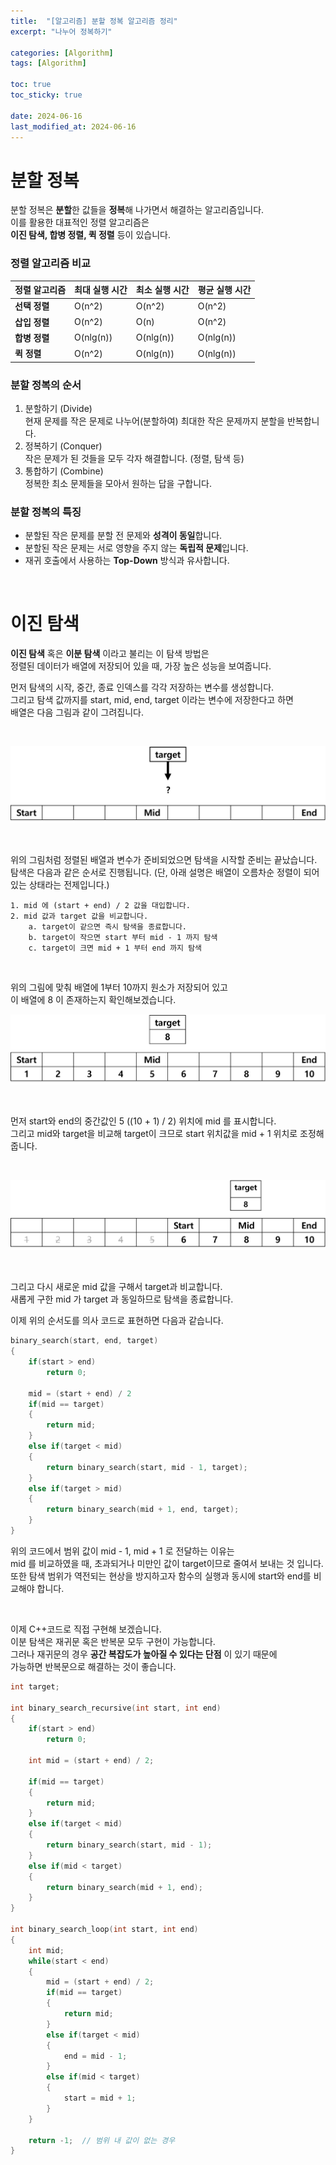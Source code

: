 ```yaml
---
title:  "[알고리즘] 분할 정복 알고리즘 정리"
excerpt: "나누어 정복하기"

categories: [Algorithm]
tags: [Algorithm]

toc: true
toc_sticky: true
 
date: 2024-06-16
last_modified_at: 2024-06-16
---
```


# 분할 정복

분할 정복은 **분할**한 값들을 **정복**해 나가면서 해결하는 알고리즘입니다.  
이를 활용한 대표적인 정렬 알고리즘은  
**이진 탐색, 합병 정렬, 퀵 정렬** 등이 있습니다.  

### 정렬 알고리즘 비교

|**정렬 알고리즘**|**최대 실행 시간**|**최소 실행 시간**|**평균 실행 시간**|
|------|---|---|---|
|**선택 정렬**|	O(n^2)|	O(n^2)|	O(n^2)|
|**삽입 정렬**|	O(n^2)|	O(n)|	O(n^2)|
|**합병 정렬**|	O(nlg(n))|	O(nlg(n))|	O(nlg(n))|
|**퀵 정렬**|	O(n^2)|	O(nlg(n))|	O(nlg(n))|
 
### 분할 정복의 순서

1. 분할하기 (Divide)  
    현재 문제를 작은 문제로 나누어(분할하여) 최대한 작은 문제까지 분할을 반복합니다.  
2. 정복하기 (Conquer)  
    작은 문제가 된 것들을 모두 각자 해결합니다. (정렬, 탐색 등)
3. 통합하기 (Combine)  
    정복한 최소 문제들을 모아서 원하는 답을 구합니다.

### 분할 정복의 특징
* 분할된 작은 문제를 분할 전 문제와 **성격이 동일**합니다.
* 분할된 작은 문제는 서로 영향을 주지 않는 **독립적 문제**입니다.
* 재귀 호출에서 사용하는 **Top-Down** 방식과 유사합니다.

<br/>

# 이진 탐색

**이진 탐색** 혹은 **이분 탐색** 이라고 불리는 이 탐색 방법은  
정렬된 데이터가 배열에 저장되어 있을 때, 가장 높은 성능을 보여줍니다.  

먼저 탐색의 시작, 중간, 종료 인덱스를 각각 저장하는 변수를 생성합니다.  
그리고 탐색 값까지를 start, mid, end, target 이라는 변수에 저장한다고 하면  
배열은 다음 그림과 같이 그려집니다.

<br/>

![ex_01](/assets/img/binary_searching_img01.png)

<br/>

위의 그림처럼 정렬된 배열과 변수가 준비되었으면 탐색을 시작할 준비는 끝났습니다.  
탐색은 다음과 같은 순서로 진행됩니다.
(단, 아래 설명은 배열이 오름차순 정렬이 되어있는 상태라는 전제입니다.)

    1. mid 에 (start + end) / 2 값을 대입합니다.
    2. mid 값과 target 값을 비교합니다.
        a. target이 같으면 즉시 탐색을 종료합니다.
        b. target이 작으면 start 부터 mid - 1 까지 탐색
        c. target이 크면 mid + 1 부터 end 까지 탐색
    
<br/>

위의 그림에 맞춰 배열에 1부터 10까지 원소가 저장되어 있고  
이 배열에 8 이 존재하는지 확인해보겠습니다.

![ex_02](/assets/img/ex01.png)

<br/>

먼저 start와 end의 중간값인 5 ((10 + 1) / 2) 위치에 mid 를 표시합니다.  
그리고 mid와 target을 비교해 target이 크므로 start 위치값을 mid + 1 위치로 조정해줍니다.  

<br/>

![ex_03](/assets/img/ex02.png)

<br/>

그리고 다시 새로운 mid 값을 구해서 target과 비교합니다.  
새롭게 구한 mid 가 target 과 동일하므로 탐색을 종료합니다.  

이제 위의 순서도를 의사 코드로 표현하면 다음과 같습니다.

```c++
binary_search(start, end, target)
{
    if(start > end)
        return 0;

    mid = (start + end) / 2
    if(mid == target)
    {
        return mid;
    }
    else if(target < mid)
    {
        return binary_search(start, mid - 1, target);
    }
    else if(target > mid)
    {
        return binary_search(mid + 1, end, target);
    }
}
```

위의 코드에서 범위 값이 mid - 1, mid + 1 로 전달하는 이유는  
mid 를 비교하였을 때, 초과되거나 미만인 값이 target이므로 줄여서 보내는 것 입니다.  
또한 탐색 범위가 역전되는 현상을 방지하고자 함수의 실행과 동시에 start와 end를 비교해야 합니다.  

<br/>

이제 C++코드로 직접 구현해 보겠습니다.  
이분 탐색은 재귀문 혹은 반복문 모두 구현이 가능합니다.  
그러나 재귀문의 경우 **공간 복잡도가 높아질 수 있다는 단점** 이 있기 때문에  
가능하면 반복문으로 해결하는 것이 좋습니다.  

```c++
int target;

int binary_search_recursive(int start, int end)
{
    if(start > end)
        return 0;

    int mid = (start + end) / 2;

    if(mid == target)
    {
        return mid;
    }
    else if(target < mid)
    {
        return binary_search(start, mid - 1);
    }
    else if(mid < target)
    {
        return binary_search(mid + 1, end);
    }    
}

int binary_search_loop(int start, int end)
{
    int mid;
    while(start < end)
    {
        mid = (start + end) / 2;
        if(mid == target)
        {
            return mid;
        }
        else if(target < mid)
        {
            end = mid - 1;
        }
        else if(mid < target)
        {
            start = mid + 1;
        }
    }

    return -1;  // 범위 내 값이 없는 경우
}
```
